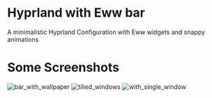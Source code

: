 # Hyprland with Eww bar
A minimalistic Hyprland Configuration with Eww widgets
and snappy animations

# Some Screenshots

![bar_with_wallpaper](https://user-images.githubusercontent.com/46932291/179162320-44ab43eb-ea2e-45d9-a22e-60981b13523c.png)
![tilied_windows](https://user-images.githubusercontent.com/46932291/179162347-1cd16d6d-3ff6-43b7-b05f-6f82d72c8fe1.png)
![with_single_window](https://user-images.githubusercontent.com/46932291/179162372-8c46f10a-2d9f-41e6-9b07-26c507eebaa4.png)
 
